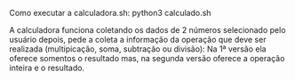 Como executar a calculadora.sh: python3 calculado.sh

A calculadora funciona coletando os dados de 2 números selecionado pelo usuário depois, pede a coleta a informação da operação que deve ser realizada (multipicação, soma, subtração ou divisão):
Na 1ª versão ela oferece somentos o resultado mas, na segunda versão oferece a operação inteira e o resultado.

